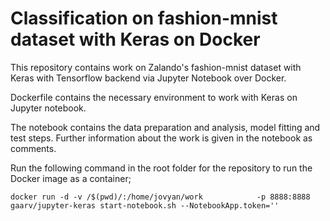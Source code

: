 # Classification on fashion-mnist dataset with Keras on Docker

This repository contains work on Zalando's fashion-mnist dataset with Keras with Tensorflow backend via Jupyter Notebook over Docker.

Dockerfile contains the necessary environment to work with Keras on Jupyter notebook.

The notebook contains the data preparation and analysis, model fitting and test steps. Further information about the work is given in the notebook as comments.

Run the following command in the root folder for the repository to run the Docker image as a container;


`docker run -d -v /$(pwd)/:/home/jovyan/work            -p 8888:8888 gaarv/jupyter-keras start-notebook.sh --NotebookApp.token=''`
